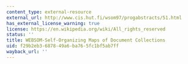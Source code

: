 ```yaml
---
content_type: external-resource
external_url: http://www.cis.hut.fi/wsom97/progabstracts/51.html
has_external_license_warning: true
license: https://en.wikipedia.org/wiki/All_rights_reserved
status: ''
title: WEBSOM-Self-Organizing Maps of Document Collections
uid: f29b2eb3-6878-49a6-ba76-5fc1bf5ab7ff
wayback_url: ''
---
```

